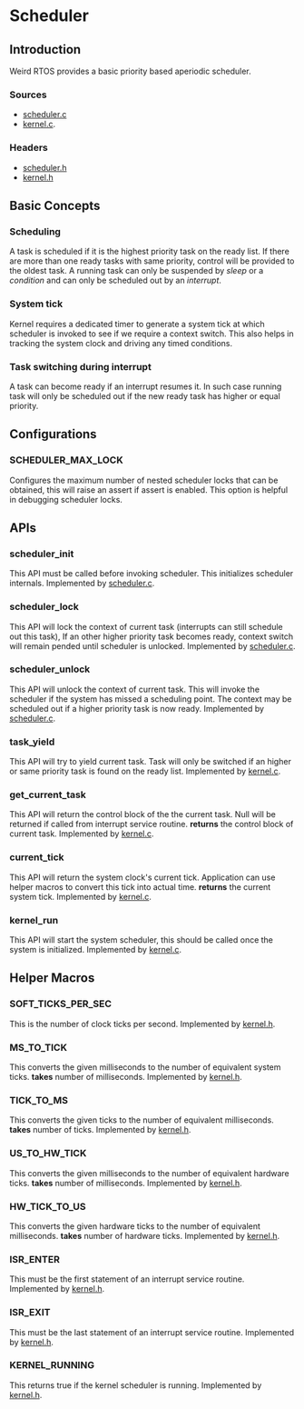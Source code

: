Scheduler
=========
## Introduction
Weird RTOS provides a basic priority based aperiodic scheduler.

### Sources
- [scheduler.c](../../rtos/kernel/scheduler.c)
- [kernel.c](../../rtos/kernel/kernel.c).

### Headers
- [scheduler.h](../../rtos/kernel/scheduler.h)
- [kernel.h](../../rtos/kernel/kernel.h)

## Basic Concepts
### Scheduling
A task is scheduled if it is the highest priority task on the ready list. If there are more than one ready tasks with same priority, control will be provided to the oldest task. A running task can only be suspended by *sleep* or a *condition* and can only be scheduled out by an *interrupt*.

### System tick
Kernel requires a dedicated timer to generate a system tick at which scheduler is invoked to see if we require a context switch. This also helps in tracking the system clock and driving any timed conditions.

### Task switching during interrupt
A task can become ready if an interrupt resumes it. In such case running task will only be scheduled out if the new ready task has higher or equal priority.

## Configurations
### SCHEDULER\_MAX\_LOCK
Configures the maximum number of nested scheduler locks that can be obtained, this will raise an assert if assert is enabled. This option is helpful in debugging scheduler locks.

## APIs
### scheduler\_init
This API must be called before invoking scheduler. This initializes scheduler internals.
Implemented by [scheduler.c](../../rtos/kernel/scheduler.c).

### scheduler\_lock
This API will lock the context of current task (interrupts can still schedule out this task), If an other higher priority task becomes ready, context switch will remain pended until scheduler is unlocked.
Implemented by [scheduler.c](../../rtos/kernel/scheduler.c).

### scheduler\_unlock
This API will unlock the context of current task. This will invoke the scheduler if the system has missed a scheduling point. The context may be scheduled out if a higher priority task is now ready.
Implemented by [scheduler.c](../../rtos/kernel/scheduler.c).

### task\_yield
This API will try to yield current task. Task will only be switched if an higher or same priority task is found on the ready list.
Implemented by [kernel.c](../../rtos/kernel/kernel.c).

### get\_current\_task
This API will return the control block of the the current task. Null will be returned if called from interrupt service routine.
**returns** the control block of current task.
Implemented by [kernel.c](../../rtos/kernel/kernel.c).

### current\_tick
This API will return the system clock's current tick. Application can use helper macros to convert this tick into actual time.
**returns** the current system tick.
Implemented by [kernel.c](../../rtos/kernel/kernel.c).

### kernel\_run
This API will start the system scheduler, this should be called once the system is initialized.
Implemented by [kernel.c](../../rtos/kernel/kernel.c).

## Helper Macros
### SOFT\_TICKS\_PER\_SEC
This is the number of clock ticks per second.
Implemented by [kernel.h](../../rtos/kernel/kernel.h).

### MS\_TO\_TICK
This converts the given milliseconds to the number of equivalent system ticks.
**takes** number of milliseconds.
Implemented by [kernel.h](../../rtos/kernel/kernel.h).

### TICK\_TO\_MS
This converts the given ticks to the number of equivalent milliseconds.
**takes** number of ticks.
Implemented by [kernel.h](../../rtos/kernel/kernel.h).

### US\_TO\_HW\_TICK
This converts the given milliseconds to the number of equivalent hardware ticks.
**takes** number of milliseconds.
Implemented by [kernel.h](../../rtos/kernel/kernel.h).

### HW\_TICK\_TO\_US
This converts the given hardware ticks to the number of equivalent milliseconds.
**takes** number of hardware ticks.
Implemented by [kernel.h](../../rtos/kernel/kernel.h).

### ISR\_ENTER
This must be the first statement of an interrupt service routine.
Implemented by [kernel.h](../../rtos/kernel/kernel.h).

### ISR\_EXIT
This must be the last statement of an interrupt service routine.
Implemented by [kernel.h](../../rtos/kernel/kernel.h).

### KERNEL\_RUNNING
This returns true if the kernel scheduler is running.
Implemented by [kernel.h](../../rtos/kernel/kernel.h).
